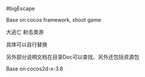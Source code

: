 #bigEscape

Base on cocos framework, shoot game

大逃亡 射击类游

具体可以自行替换

另外部分说明文档在目录Doc可以查找、另外还包括资源包

Base on cocos2d-x-3.6


